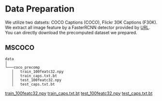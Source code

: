 # Data Preparation
We utilize two datsets: COCO Captions (COCO), Flickr 30K Captions (F30K).
We extract all image feature by a FasterRCNN detector provided by [URL](https://github.com/peteanderson80/bottom-up-attention "bottom-up-attention").
You can directly download the precomputed dataset we prepared.
## MSCOCO
```
data
│   
└───coco_precomp
   │   train_100featc32.npy
   │   train_caps.txt.bt
   │   test_100featc32.npy
   │   test_caps.txt.bt
```

[train_100featc32.npy](https://drive.google.com/file/d/1EAYp_uhoKfohSONNGVro2bSQjiB3G5Be/view?usp=sharing)
[train_caps.txt.bt](https://drive.google.com/file/d/1Jp4hvQFXhRFZ9z97sdBprpZpFbT6NMHN/view?usp=sharing)
[test_100featc32.npy](https://drive.google.com/file/d/1sO0SaNou1qL1EVe1bvgfE2ewHuzcb8vS/view?usp=sharing)
[test_caps.txt.bt](https://drive.google.com/file/d/1dtYdWM41i2yvHB0zlJLWnWRDwalncjFG/view?usp=sharing)